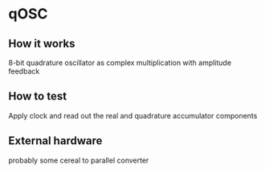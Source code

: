 <!---

This file is used to generate your project datasheet. Please fill in the information below and delete any unused
sections.

You can also include images in this folder and reference them in the markdown. Each image must be less than
512 kb in size, and the combined size of all images must be less than 1 MB.
-->

# qOSC

## How it works

8-bit quadrature oscillator as complex multiplication with amplitude feedback

## How to test

Apply clock and read out the real and quadrature accumulator components

## External hardware

probably some cereal to parallel converter
